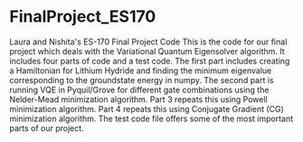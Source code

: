 # FinalProject_ES170
Laura and Nishita's ES-170 Final Project Code
This is the code for our final project which deals with the Variational Quantum Eigensolver algorithm. It includes four parts of code and a test code. The first part includes creating a Hamiltonian for Lithium Hydride and finding the minimum eigenvalue corresponding to the groundstate energy in numpy. The second part is running VQE in Pyquil/Grove for different gate combinations using the Nelder-Mead minimization algorithm. Part 3 repeats this using Powell minimization algorithm. Part 4 repeats this using Conjugate Gradient (CG) minimization algorithm. The test code file offers some of the most important parts of our project. 
